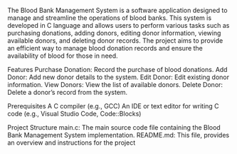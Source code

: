 The Blood Bank Management System is a software application designed to manage and streamline the operations of blood banks. This system is developed in C language and allows users to perform various tasks such as purchasing donations, adding donors, editing donor information, viewing available donors, and deleting donor records. The project aims to provide an efficient way to manage blood donation records and ensure the availability of blood for those in need.

Features
Purchase Donation: Record the purchase of blood donations.
Add Donor: Add new donor details to the system.
Edit Donor: Edit existing donor information.
View Donors: View the list of available donors.
Delete Donor: Delete a donor’s record from the system.

Prerequisites
A C compiler (e.g., GCC)
An IDE or text editor for writing C code (e.g., Visual Studio Code, Code::Blocks)

Project Structure
main.c: The main source code file containing the Blood Bank Management System implementation.
README.md: This file, provides an overview and instructions for the project
